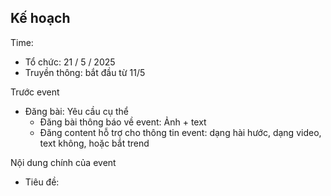 
## Kế hoạch

Time:
- Tổ chức: 21 / 5 / 2025
- Truyền thông: bắt đầu từ 11/5 

Trước event

- Đăng bài: Yêu cầu cụ thể
	- Đăng bài thông báo về event: Ảnh + text
	- Đăng content hỗ trợ cho thông tin event: dạng hài hước, dạng video, text không, hoặc bắt trend

Nội dung chính của event
- Tiêu đề: